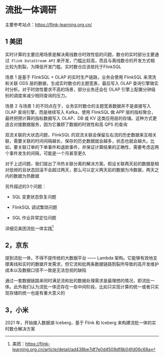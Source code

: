 # 流批一体调研

主要参考站点：https://flink-learning.org.cn/ 



## 1 美团

实时计算的主要应用场景是解决离线数仓时效性低的问题，数仓的实时部分主要通过` Flink DataStream API` 来开发，门槛比较高，而且与离线数仓的开发方式相比较为割裂，为降低开发门槛，实时数仓应该依托于FlinkSQL



场景 1 是基于 FlinkSQL + OLAP 的实时生产链路，业务会使用 FlinkSQL 来清洗和关联 ODS 层的数据，生成实时数仓的主题宽表，最后写入 OLAP 查询引擎做实时分析。对于时效性要求不高的场景，部分业务还会在 OLAP 引擎上配置分钟级别的调度来减少相同查询的压力。

场景 2 与场景 1 的不同点在于，业务实时数仓的主题宽表数据并不是直接写入 OLAP 查询引擎，而是继续写入 Kafka，使用 FlinkSQL 做 APP 层的指标聚合，最终把预计算的指标数据写入 OLAP、DB 或 KV 这类应用层的存储。这种方式更适合对接数据服务，因为它兼顾了数据的时效性和高 QPS 的查询



双流关联的大状态问题，FlinkSQL 的双流关联会保留左右流的历史数据来互相关联，需要关联的时间间隔越长，保存的历史数据就会越多，状态也就会越大。比如，要关联订单的下单事件和退款事件，并保证计算结果的正确性，需要考虑这两个事件发生的间隔，可能是一个月甚至更久

对于上述问题，我们提出了冷热关联分离的解决方案。假设关联两天前的数据是相对低频的且状态回滚不会超过两天，那么可以定义两天前的数据为冷数据，两天之内的数据为热数据



另外描述的3个问题：

* SQL 变更状态恢复问题

* FlinkSQL 调试繁琐问题

* SQL 作业异常定位问题

详细见美团流批一体实践[^1]



## 2，京东

提到流批一体，不得不提传统的大数据平台 —— Lambda 架构。它能够有效地支撑离线和实时的数据开发需求，但它流和批两条数据链路割裂所导致的高开发维护成本以及数据口径不一致是无法忽视的缺陷

通过一套数据链路来同时满足流和批的数据处理需求是最理想的情况，即流批一体。此外我们认为流批一体还存在一些中间阶段，比如只实现计算的统一或者只实现存储的统一也是有重大意义的



## 3，小米

2021 年，开始接入数据湖 Iceberg，基于 Flink 和 Iceberg 来构建流批一体的实时数仓解决方案





[^1]: 美团：https://flink-learning.org.cn/article/detail/ad438be7df7e0d4509df8b04fd06c68a
[^3]:小米：https://flink-learning.org.cn/article/detail/58e70ce6b228946ceca2e09582ba8e18?name=author&tab=3a7088dd6f5f1ef95770aa10203985fa&page=xiangguanwenzhang